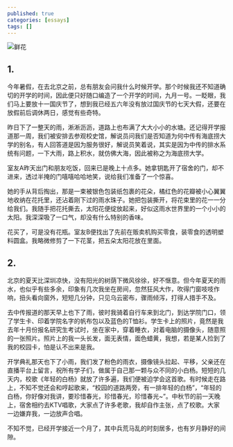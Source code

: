 ```yaml
---
published: true
categories: [essays]
tags: []
---
```

![鲜花](https://github.com/songofhailun/songofhailun.github.io/blob/master/_posts/%E9%B2%9C%E8%8A%B1.jpg?raw=true)

## 1.

今年暑假，在去北京之前，总有朋友会问我什么时候开学。那个时候我还不知道确切的开学的时间，因此便只好随口编造了一个开学的时间，九月一号。一眨眼，我们马上要放十一国庆节了，想到我已经五六年没有放过国庆节的七天大假，还要在放假前后调休两日，感觉有些奇特。

昨日下了一整天的雨，淅淅沥沥，道路上也布满了大大小小的水塘。还记得开学报道那一周，我们被安排去参观校史馆，解说员问我们是否知道为何中传有海底捞大学的别名，有人回答道是因为服务很好，解说员笑着说，其实是因为中传的排水系统有问题，一下大雨，路上积水，就仿佛大海，因此被称之为海底捞大学。

室友A昨天出门和朋友吃饭，回来已是晚上十点多。她拿钥匙开了宿舍的门，却不进来，透过半掩的门嘻嘻哈哈地笑，说给我们准备了一个惊喜。

她的手从背后掏出，那是一束被银色包装纸包裹的花朵，橘红色的花瓣被小心翼翼地收纳在花托里，还沾着刚下过的雨水珠子。她把包装撕开，将花束里的花一一分给我们。我随手把花托撕去，太阳花便绽放起来，好似这雨水世界里的一个小小的太阳。我深深吸了一口气，却没有什么特别的香味。

花买了，可是没有花瓶。室友B便找出了先前在贩卖机购买零食，装零食的透明塑料圆盒。我略微修剪了一下花茎，把五朵太阳花放在里面。

## 2.

北京的夏天比深圳凉快，没有阳光的树荫下微风徐徐，好不惬意。但今年夏天的雨水，也似乎有些多余，印象有几次我坐在房间，忽然狂风大作，吹得门窗吱吱作响，扭头看向窗外，短短几分钟，只见乌云密布，骤雨倾泻，打得人措手不及。

去中传报道的那天早上也下了雨，彼时我骑着自行车来到北门，到达学院门口，领了学生卡、印着学院名字的帆布包以及蓝色的T恤衫。学生卡上的照片，竟然是我去年十月份报名研究生考试时，坐在家中，穿着睡衣，对着电脑的摄像头，随意照的一张照片。照片上的我一头长发，面无表情，面色蜡黄，我想，若是某人捡到了我的校园卡，怕是认不出来是我。

开学典礼那天也下了小雨，我们发了粉色的雨衣，摄像镜头拉起、平移，父亲还在直播平台上留言，祝所有学子们，做属于自己那一颗与众不同的小白杨。短短的几天内，校歌《年轻的白杨》就放了许多遍，我们便被迫学会这首歌。有时候走在路上，不知不觉还会和哼起歌来，“校园的道路两旁，有一排年轻的白杨”，“年轻的白杨，你好像对我讲，要珍惜春光，珍惜春光，珍惜春光~”。中秋节的前一天晚上，宿舍相约去KTV唱歌，大家点了许多老歌，我却自作主张，点了校歌。大家一边嫌弃我，一边放声合唱。

不知不觉，已经开学接近一个月了，其中兵荒马乱的时刻居多，也有岁月静好的间隙。


